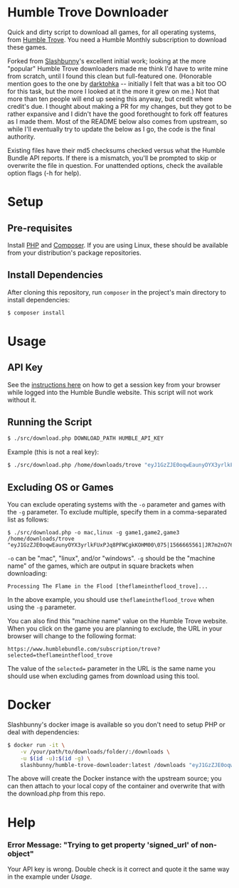 # Humble Trove Downloader

Quick and dirty script to download all games, for all operating
systems, from [Humble Trove](https://www.humblebundle.com/monthly/trove). You
need a Humble Monthly subscription to download these games.

Forked from [Slashbunny](https://github.com/Slashbunny/humble-trove-downloader)'s excellent initial work; looking at the more "popular"
Humble Trove downloaders made me think I'd have to write mine from scratch, until
I found this clean but full-featured one. (Honorable mention goes to the one by
[darktohka](https://github.com/darktohka/HumbleTrove) -- initially I felt that was a bit too OO for this task, but the more
I looked at it the more it grew on me.)  Not that more than ten people will end
up seeing this anyway, but credit where credit's due. I thought about making a PR
for my changes, but they got to be rather expansive and I didn't have the good
forethought to fork off features as I made them.  Most of the README below also
comes from upstream, so while I'll eventually try to update the below as I go,
the code is the final authority.

Existing files have their md5 checksums checked versus what the Humble Bundle API
reports. If there is a mismatch, you'll be prompted to skip or overwrite the
file in question. For unattended options, check the available option flags (-h
for help).

# Setup

## Pre-requisites

Install [PHP](https://www.php.net/) and [Composer](https://getcomposer.org/). If
you are using Linux, these should be available from your distribution's package
repositories.

## Install Dependencies

After cloning this repository, run `composer` in the project's main directory
 to install dependencies:

```bash
$ composer install
```

# Usage

## API Key

See the [instructions here](https://github.com/talonius/hb-downloader/wiki/Using-Session-Information-From-Windows-For-hb-downloader) on
how to get a session key from your browser while logged into the Humble Bundle website. This script will not work without
it.

## Running the Script

```bash
$ ./src/download.php DOWNLOAD_PATH HUMBLE_API_KEY
```

Example (this is not a real key):

```bash
$ ./src/download.php /home/downloads/trove "eyJ1GzZJE0oqwEaunyOYX3yrlkFUxPJq8PFWCgkKOHM00\075|1566665561|JR7m2nO769sO2Je4C2fE"
```

## Excluding OS or Games

You can exclude operating systems with the `-o` parameter and games with the `-g`
parameter. To exclude multiple, specify them in a comma-separated list as follows:

```
$ ./src/download.php -o mac,linux -g game1,game2,game3 /home/downloads/trove "eyJ1GzZJE0oqwEaunyOYX3yrlkFUxPJq8PFWCgkKOHM00\075|1566665561|JR7m2nO769sO2Je4C2fE"
```

`-o` can be "mac", "linux", and/or "windows". `-g` should be the "machine name"
of the games, which are output in square brackets when downloading:

```
Processing The Flame in the Flood [theflameintheflood_trove]...
```

In the above example, you should use `theflameintheflood_trove` when using the
`-g` parameter.

You can also find this "machine name" value on the Humble Trove website. When
you click on the game you are planning to exclude, the URL in your browser will
change to the following format:

`https://www.humblebundle.com/subscription/trove?selected=theflameintheflood_trove`

The value of the `selected=` parameter in the URL is the same name you should
use when excluding games from download using this tool.

# Docker

Slashbunny's docker image is available so you don't need to setup PHP or deal with
dependencies:

```bash
$ docker run -it \
    -v /your/path/to/downloads/folder/:/downloads \
    -u $(id -u):$(id -g) \
    slashbunny/humble-trove-downloader:latest /downloads "eyJ1GzZJE0oqwEaunyOYX3yrlkFUxPJq8PFWCgkKOHM00\075|1566665561|JR7m2nO769sO2Je4C2fE"
```
The above will create the Docker instance with the upstream source; you can then
attach to your local copy of the container and overwrite that with the download.php
from this repo.

# Help

### Error Message: "Trying to get property 'signed_url' of non-object"

Your API key is wrong. Double check is it correct and quote it the same way in the example under *Usage*.

